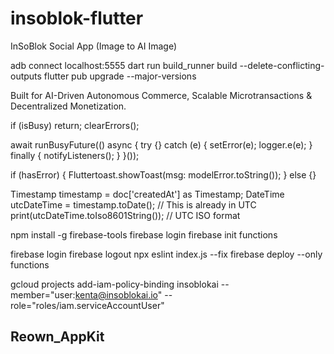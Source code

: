 # insoblok-flutter
InSoBlok Social App (Image to AI Image)

adb connect localhost:5555
dart run build_runner build --delete-conflicting-outputs
flutter pub upgrade --major-versions


Built for AI-Driven Autonomous Commerce, Scalable Microtransactions & Decentralized Monetization. 

if (isBusy) return;
    clearErrors();
    
await runBusyFuture(() async {
    try {} catch (e) {
    setError(e);
    logger.e(e);
    } finally {
    notifyListeners();
    }
}());

if (hasError) {
    Fluttertoast.showToast(msg: modelError.toString());
} else {}

  Timestamp timestamp = doc['createdAt'] as Timestamp;
  DateTime utcDateTime = timestamp.toDate(); // This is already in UTC
  print(utcDateTime.toIso8601String()); // UTC ISO format

npm install -g firebase-tools
firebase login
firebase init functions

firebase login
firebase logout
npx eslint index.js --fix
firebase deploy --only functions

gcloud projects add-iam-policy-binding insoblokai  --member="user:kenta@insoblokai.io"   --role="roles/iam.serviceAccountUser"

## Reown_AppKit
